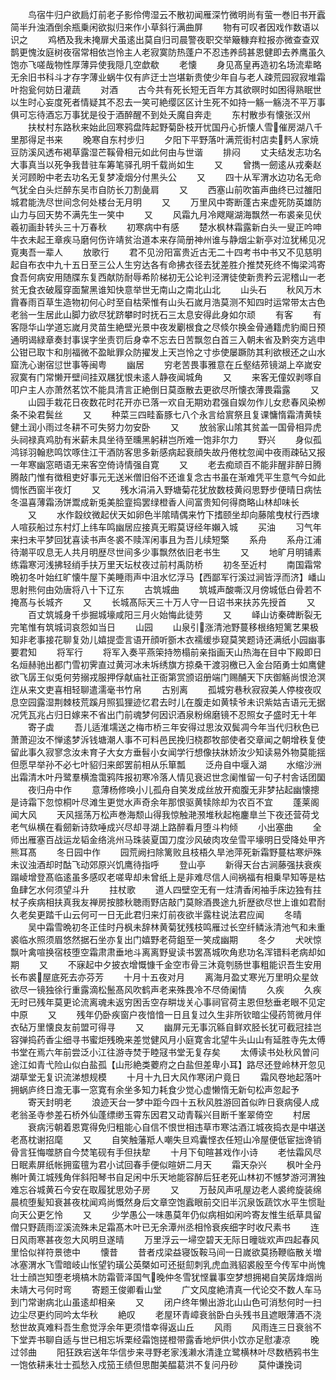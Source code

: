 <!-- { "loadSidebar": true } -->
　　鸟宿牛归户欲扃灯前老子影伶俜湿云不散初闻雁深竹微明尚有萤一巻旧书开蠧简半升浊酒倒余瓶乗闲欲拟归来作小草斜行满曲屏
　　物有可叹者因戏作数语以识之
　　鸡栖及我未掩扉犬虽逺出莫自归司晨警夜职交举簸糠弃粒报亦微查查双鹊更愧汝庭树夜宿常相依岂怜主人老寂寞防热蓬户不忍违养鸱甚恩健即去养鹰虽久饱亦飞嗟哉物性厚薄异使我隠几空歔欷
　　老懐
　　身见髙皇再造初名场流辈略无余旧书科斗才存字薄业蜗牛仅有庐迂士岂堪新贵使少年自与老人疎荒园寂寂堆霜叶抱瓮何妨日灌蔬
　　对酒
　　古今共有死长短无百年方其欲暝时如困得熟眠世以生时心妄度死者情疑其不忍去一笑可絶缨区区计生死不如持一觞一觞浇不平万事俱可忘待酒忘万事犹是役于酒醉醒不到处夭魔自奔走
　　东村散歩有懐张汉州
　　扶杖村东路秋来始此回寒鸦盘阵起野菊卧枝开忧国丹心折懐人雪催房湖八千里那得足书来
　　晚寒自东村步归
　　夕阳下平野落叶满荒街村店卖麫人家焼豆防溪风透布褐草露湿芒鞵骨相元如此何由与世谐
　　排闷
　　丈夫结发志功名大事真当以死争我昔驻车筹笔驿孔明千载尚如生
　　又
　　曾擕一劒逺从戎秦赵关河顾盼中老去功名无复梦凌烟分付黒头公
　　又
　　四十从军渭水边功名无命气犹全白头烂醉东吴市自防长刀割彘肩
　　又
　　西塞山前吹笛声曲终已过雒阳城君能洗尽世间念何处楼台无月明
　　又
　　万里风中寄断蓬古来虚死防英雄防山力与回天势不满先生一笑中
　　又
　　风霜九月冷飕飗湖海飘然一布裘亲见伏羲初画卦转头三十万春秋
　　初寒病中有感
　　楚水枫林霜露新白头一叟正吟呻牛衣未起王章疾马磨何伤许靖贫治道本来存简册神州谁与静烟尘新亭对泣犹稀见况覔夷吾一辈人
　　放歌行
　　君不见汾阳富贵近古无二十四考书中书又不见慈明起自布衣中九十五日至三公人生穷达各有命拂衣径去犹差胜介推焚死终不悔梁鸿寄食吾何病安用随牒东复西献防耐辱希阶梯初无公论判泾渭徒使新贵矜云泥稽山一老贫无食衣破履穿面黧黑谁知快意举世无南山之南北山北
　　山头石
　　秋风万木霣春雨百草生造物初何心时至自枯荣惟有山头石嵗月浩莫测不知四时运常带太古色老翁一生居此山脚力欲尽犹跻攀时时抚石三太息安得此身如尔顽
　　有客
　　有客隠华山学道忘嵗月灵苗生絶壁光景中夜发劚根食之尽倐尔换金骨通籍虎豹阍日预通明谒緑章奏封事误字坐责罚后身幸不忘去日苦飘忽白首三入朝未省及黔突方逃申公钳已取卞和刖福微不盈眦罪众防擢发上天岂怜之寸歩使屡蹶防其利欲根还之山水窟洗心谢宿愆世事等闽粤
　　幽居
　　穷老苦畏事雅意在丘壑结茒镜湖上卒嵗安寂寞有门常懒开壁间挂双屩犹恨未逺人静夜闻城角
　　又
　　来客无僮奴剥啄自叩户主人亦萧然茗饮不能具清言正絶倒日莫亟散去更欲尽所懐衣薄畏霜露
　　又
　　山园手栽花日夜数花时花开亦已落一欢自无期劝君强自娱勿作儿女悲春风染栁条不染君鬓丝
　　又
　　种菜三四畦畜豚七八个永言给賔祭且复课慵惰霜清黄犊健土润小雨过冬耕不可失努力勿安卧
　　又
　　放翁家山隂其贫盖一国骨相异虎头祠禄真鸡肋有米薪未具坐待至曛黑躬耕岂所难一饱非尔力
　　野兴
　　身似孤鸿铩羽翰悲鸣饮啄住江干酒防客思多新感病起衰顔失故丹倦枕忽闻中夜雨疎砧又报一年寒幽窓晤语无来客空倚诗情强自寛
　　又
　　老去痴顽百不能非醒非醉日腾腾敲门惟有徴租吏好事元无送米僧旧俗不还谁复念古书虽在渐难凭平生意气今如此惆怅西窗半夜灯
　　又
　　残水涓涓入野塘菊花犹放数枝黄闷思野步便晴日病怯冬温喜薄霜汤饼鬻成新兎美脍韲捣罢绿橙香人间富贵知何得商略山林却味长
　　又
　　水作縠纹微起伏天如卵色半隂晴偶来竹下搘颐坐却向藤隂曳杖行西埭人喧荻船过东村灯上纬车鸣幽居应接真无暇莫讶经年嬾入城
　　买油
　　习气年来扫未平梦回犹喜读书声冬裘不赎浑闲事且为吾儿续短檠
　　系舟
　　系舟江浦待潮平叹息无人共月明歴尽世间多少事飘然依旧老书生
　　又
　　地旷月明铺素练霜寒河浅拂轻绡手扶万里天坛杖夜过前村禹防桥
　　初冬至近村
　　南国霜常晩初冬叶始红旷懐牛屋下美睡雨声中沮水忆浮马【西鄙军行溪过涧皆浮而济】嶓山思射熊何由効唐将八十下辽东
　　古筑城曲
　　筑城声酸嘶汉月傍城低白骨若不掩髙与长城齐
　　又
　　长城髙际天三十万人守一日诏书来扶苏先授首
　　又
　　百丈筑城身千歩掘城壕咸阳三月火始悔此徒劳
　　又
　　峄山访秦碑断裂无完笔惟有筑城词哀怨如当日
　　山园
　　山泉引涨清池野蔓移根络短篱艺果极知非老事接花聊复効儿嬉提壶言语开顔听斵木衣襦缓歩窥莫笑题诗还满纸小园幽事要君知
　　将军行
　　将军入奏平燕筞持笏榻前亲指画天山热海在目中下殿即日名烜赫驰出都门雪初霁直过黄河冰未坼绣旗方掠桑干渡羽檄已入金台陌勇士如鹰健欲飞孱王似兎何劳搦戎服押俘献庙社正衙第赏颁诏册端门赐酺天下庆御觞尚恨沧溟迮从来文吏喜相轻聊遣濡毫书竹帛
　　古别离
　　孤城穷巷秋寂寂美人停梭夜叹息空园露湿荆棘枝荒蹊月照狐狸迹忆君去时儿在腹走如黄犊爷未识紫姑吉语元无据况凭瓦兆占归日嫁来不省出门前魂梦何因识酒泉粉绵磨镜不忍照女子盛时无十年
　　寄子虡
　　吾儿适淮壖送之梅市桥三年安得过思汝双鬓凋今年当代归秋色已萧萧迎汝不惮逺梦泝钱塘潮人事不可料邑民挽归桡郡牧部使者交章闻之朝增秩复使留此事久寂寥念汝未育子大女方垂髫小女闻学行想像扶牀娇汝少知读易外物莫能揺但愿早举孙不必七叶貂归来郎罢前相从乐箪瓢
　　泛舟自中堰入湖
　　水缩沙洲出霜清木叶丹鹭羣横澹霭鸦阵报初寒冷落人情见衰迟世念阑惟留一句子村舎话团圞
　　夜归舟中作
　　意薄杨修唤小儿孤舟自笑发成丝放开痴腹无非梦拈起幽懐摠是诗霜下忽惊桐叶尽滩生更觉水声奇余年那恨驱黄犊除却为农百不宜
　　蓬莱阁闻大风
　　天风揺荡万松声巻海颓山得我惊触滟滪堆秋起柂鏖臯兰下夜还营荷戈老气纵横在看劒新诗欬唾成兴尽却寻湖上路醉看月堕斗枃倾
　　小出塞曲
　　全师出雁塞百战运龙韬金络洮州马珠装夏国刀度沙风破肉攻垒雪平壕明日受降处甲齐熊耳髙
　　冬日园中作
　　园荒阙扫除篱败且枝梧久旱池萍死新霜野蔓枯寒炉殊未议浊酒却时酤飞动郊原兴饥鹰待指呼
　　登山亭
　　新得天台古涧藤强扶衰疾蹋崚增登髙临逺虽多感叹老嗟卑却未曾纸上是非难尽信人间祸福有相乗早知等是枯鱼肆乞水何须望斗升
　　拄杖歌
　　道人四壁空无有一炷清香闲袖手床边独有拄杖子疾病相扶真我友禅房按膝秋聴雨野店敲门莫賖酒畏途九折歴欲尽世上谁如君耐久老矣更踏千山云何可一日无此君归来灯前夜欲半露柱说法君应闻
　　冬晴
　　吴中霜雪晩初冬正佳时丹枫未辞林黄菊犹残枝鸣雁过长空纤鳞泳清池气和未重裘临水照须眉悠然据石坐亦复出门嬉野老荷鉏至一笑成幽期
　　冬夕
　　犬吠惊飘叶禽喧换宿枝堕空霜肃肃垂地斗离离野叟读书罢髙城吹角悲功名浑错料老病却如期
　　又
　　不寐起中夕披衣增慨慷千金空市骨三沐竟刳肠世事粗能识吾生安用长布裘屋底死去亦芬芳
　　十月十五夜对月
　　离海月盈丈寒光万里明众星敛欲尽一镜独徐行重露滴松鬛髙风吹鹤声老来殊畏冷不尽倚阑情
　　久疾
　　久疾无时已残年莫更论流离魂未返穷困舌空存畊垅关心事祠官荷主恩但愁垂老眼不见定中原
　　又
　　残年仍卧疾窗户夜愔愔一日且复过久生非所钦暗尘侵药笥微月伴衣砧万里懐良友前盟可得寻
　　又
　　幽屏元无事沉緜自鲜欢胫长犹可截冠挂岂容弹捣药香尘细寻书蜜炬残晩来差觉健风月小庭寛舎北望牛头山山有延胜寺先太傅书堂在焉六年前尝泛小江往游寺焚于睦冦书堂无复存矣
　　太傅读书处秋风曽问途江如青弋险山似白盐孤【山形絶类蘷府之白盐但差卑小耳】路尽还登岭林开忽见湖草堂无复识流涕想规模
　　十月十九日大风作寒闭户竟日
　　霜风卷地起落叶拥蜗庐终日澹无事一窓寛有余坐多知力耗食少觉心虚懒惰无新句松声忽起予
　　寄天封明老
　　浪迹天台一梦中距今四十五秋风胜游回首似昨日衰病侵人成老翁圣寺参差石桥外仙蓬缥缈玉霄东因君又动青鞵兴目断千峯翠倚空
　　村居
　　衰病污朝着恩寛得免归粗能心自信不恨世相违草市寒沽酒江城夜捣衣是中堪送老髙枕谢招麾
　　又
　　自笑触藩羝人嘲失旦鸡囊悭衣任短山冷屋便低宦拙谗销骨言狂悔噬脐自今焚笔砚有手但扶犂
　　十月下旬暄甚戏作小诗
　　老怯霜风尽日眠素屏纸帐拥蛮氊为君小试回春手便似暄妍二月天
　　霜天杂兴
　　枫叶全丹槲叶黄江城残角伴斜阳琴书自足闲中乐天地能容醉后狂老死山林初不憾梦游河渭独难忘谷城黄石今安在取履犹思効子房
　　又
　　万鼔风声吼屋边老人裘绔旋装绵晨梳堕髪知衰甚夜枕闻鸡尚慨然身后文章空饱蠧眼前交旧半沉泉饭蔬饮水平生惯耻向天公更乞怜
　　又
　　少学愚公一味愚莫年仍似病相如闲吟寄友惟生纸草具留僧只野蔬雨涩溪流殊未足霜髙木叶已无余潭州丞相怜衰疾细字时收尺素书
　　连日风雨寒甚夜忽大风明旦遂晴
　　万里浮云一埽空碧天无际日曈昽欢声四起春风里恰似祥符景徳中
　　懐昔
　　昔者戍梁益寝饭鞍马间一日嵗欲莫扬鞭临散关増冰塞渭水飞雪暗岐山怅望钓璜公英槩如可还挺劎刺乳虎血溅貂裘殷至今传军中尚愧壮士顔岂知堕老境槁木防霜菅泽国气晚仲冬雪犹悭曩事空梦想拥褐自笑孱烽烟尚未靖大弓何时弯
　　寄题王俊卿看山堂
　　广文风度絶清真一代论交不数人车马到门常谢病北山虽逺却相亲
　　又
　　闭户终年懒出游北山山色可消愁何时一扫边尘尽更约同吟太华秋
　　絶叹
　　老屋环青嶂衰翁卧白头残书且遮眼薄酒不浇愁世故真难料吾生愈觉浮余年更须惜幸得返山丘
　　风雨
　　风雨连三日衰翁不下堂弄书聊自适与世已相忘坼栗经霜饱搓橙带露香地炉供小饮亦足慰凄凉
　　晚过邻曲
　　阳狂跌宕送年华信步来寻野老家浅濑水清逢立鹭横林叶尽数栖鸦书生一饱依耕耒壮士孤愁入戍笳王绩但思酣美醖葛洪不复问丹砂
　　莫仲谦挽词
